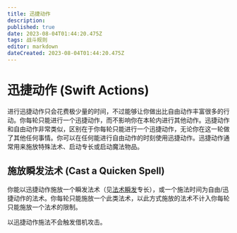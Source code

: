 ```yaml
---
title: 迅捷动作
description: 
published: true
date: 2023-08-04T01:44:20.475Z
tags: 战斗规则
editor: markdown
dateCreated: 2023-08-04T01:44:20.475Z
---
```


# 迅捷动作 (Swift Actions)
进行迅捷动作只会花费极少量的时间，不过能够让你做出比自由动作丰富很多的行动。你每轮只能进行一个迅捷动作，而不影响你在本轮内进行其他动作。迅捷动作和自由动作非常类似，区别在于你每轮只能进行一个迅捷动作，无论你在这一轮做了其他任何事情。你可以在任何能进行自由动作的时刻使用迅捷动作。迅捷动作通常用来施放特殊法术、启动专长或启动魔法物品。

## 施放瞬发法术 (Cast a Quicken Spell)
你能以迅捷动作施放一个瞬发法术（见[法术瞬发](/专长/法术瞬发)专长），或一个施法时间为自由/迅捷动作的法术。你每轮只能施放一个此类法术，以此方式施放的法术不计入你每轮只能施放一个法术的限制。

以迅捷动作施法不会触发借机攻击。
